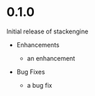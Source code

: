 # 0.1.0

Initial release of stackengine

* Enhancements
  * an enhancement

* Bug Fixes
  * a bug fix
